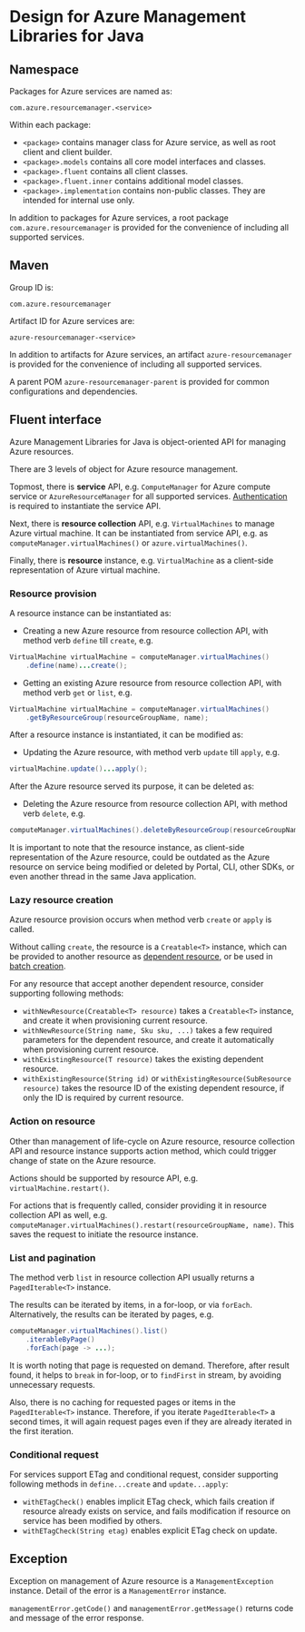 # Design for Azure Management Libraries for Java

## Namespace

Packages for Azure services are named as:

`com.azure.resourcemanager.<service>`

Within each package:

- `<package>` contains manager class for Azure service, as well as root client and client builder.
- `<package>.models` contains all core model interfaces and classes.
- `<package>.fluent` contains all client classes.
- `<package>.fluent.inner` contains additional model classes.
- `<package>.implementation` contains non-public classes. They are intended for internal use only.

In addition to packages for Azure services, a root package `com.azure.resourcemanager` is provided for the convenience of including all supported services.

## Maven

Group ID is:

`com.azure.resourcemanager`

Artifact ID for Azure services are:

`azure-resourcemanager-<service>`

In addition to artifacts for Azure services, an artifact `azure-resourcemanager` is provided for the convenience of including all supported services.

A parent POM `azure-resourcemanager-parent` is provided for common configurations and dependencies.

## Fluent interface

Azure Management Libraries for Java is object-oriented API for managing Azure resources.

There are 3 levels of object for Azure resource management.

Topmost, there is **service** API, e.g. `ComputeManager` for Azure compute service or `AzureResourceManager` for all supported services.
[Authentication][authenticate] is required to instantiate the service API.

Next, there is **resource collection** API, e.g. `VirtualMachines` to manage Azure virtual machine.
It can be instantiated from service API, e.g. as `computeManager.virtualMachines()` or `azure.virtualMachines()`.

Finally, there is **resource** instance, e.g. `VirtualMachine` as a client-side representation of Azure virtual machine.

### Resource provision

A resource instance can be instantiated as:

- Creating a new Azure resource from resource collection API, with method verb `define` till `create`, e.g.

```java
VirtualMachine virtualMachine = computeManager.virtualMachines()
    .define(name)...create();
```

- Getting an existing Azure resource from resource collection API, with method verb `get` or `list`, e.g.

```java
VirtualMachine virtualMachine = computeManager.virtualMachines()
    .getByResourceGroup(resourceGroupName, name);
```

After a resource instance is instantiated, it can be modified as:

- Updating the Azure resource, with method verb `update` till `apply`, e.g.

```java
virtualMachine.update()...apply();
```

After the Azure resource served its purpose, it can be deleted as:

- Deleting the Azure resource from resource collection API, with method verb `delete`, e.g.

```java
computeManager.virtualMachines().deleteByResourceGroup(resourceGroupName, name);
```

It is important to note that the resource instance, as client-side representation of the Azure resource, could be outdated as the Azure resource on service being modified or deleted by Portal, CLI, other SDKs, or even another thread in the same Java application.

### Lazy resource creation

Azure resource provision occurs when method verb `create` or `apply` is called.

Without calling `create`, the resource is a `Creatable<T>` instance, which can be provided to another resource as [dependent resource][sample_creatable_dependency], or be used in [batch creation][sample_creatable_batch].

For any resource that accept another dependent resource, consider supporting following methods:

- `withNewResource(Creatable<T> resource)` takes a `Creatable<T>` instance, and create it when provisioning current resource.
- `withNewResource(String name, Sku sku, ...)` takes a few required parameters for the dependent resource, and create it automatically when provisioning current resource.
- `withExistingResource(T resource)` takes the existing dependent resource.
- `withExistingResource(String id)` or `withExistingResource(SubResource resource)` takes the resource ID of the existing dependent resource, if only the ID is required by current resource.

### Action on resource

Other than management of life-cycle on Azure resource, resource collection API and resource instance supports action method, which could trigger change of state on the Azure resource.

Actions should be supported by resource API, e.g. `virtualMachine.restart()`.

For actions that is frequently called, consider providing it in resource collection API as well, e.g. `computeManager.virtualMachines().restart(resourceGroupName, name)`.
This saves the request to initiate the resource instance.

### List and pagination

The method verb `list` in resource collection API usually returns a `PagedIterable<T>` instance.

The results can be iterated by items, in a for-loop, or via `forEach`.
Alternatively, the results can be iterated by pages, e.g.
```java
computeManager.virtualMachines().list()
    .iterableByPage()
    .forEach(page -> ...);
```

It is worth noting that page is requested on demand. Therefore, after result found, it helps to `break` in for-loop, or to `findFirst` in stream, by avoiding unnecessary requests.

Also, there is no caching for requested pages or items in the `PagedIterable<T>` instance. Therefore, if you iterate `PagedIterable<T>` a second times, it will again request pages even if they are already iterated in the first iteration.

### Conditional request

For services support ETag and conditional request, consider supporting following methods in `define...create` and `update...apply`:

- `withETagCheck()` enables implicit ETag check, which fails creation if resource already exists on service, and fails modification if resource on service has been modified by others.
- `withETagCheck(String etag)` enables explicit ETag check on update.

## Exception

Exception on management of Azure resource is a `ManagementException` instance. Detail of the error is a `ManagementError` instance.

`managementError.getCode()` and `managementError.getMessage()` returns code and message of the error response.

<!-- LINKS -->
[authenticate]: https://github.com/Azure/azure-sdk-for-java/blob/master/sdk/resourcemanager/docs/AUTH.md
[sample_creatable_dependency]: https://github.com/Azure/azure-sdk-for-java/blob/master/sdk/resourcemanager/README.md#dependency-across-azure-resources
[sample_creatable_batch]: https://github.com/Azure/azure-sdk-for-java/blob/master/sdk/resourcemanager/README.md#batch-azure-resource-provisioning
